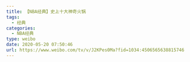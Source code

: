 ```yaml
---
title: 【NBA经典】史上十大神奇火锅
tags:
  - 经典
categories:
  - NBA经典
type: weibo
date: 2020-05-20 07:50:46
url: https://www.weibo.com/tv/v/J2KPes0Ma?fid=1034:4506565638815746
---
```


<!-- more -->